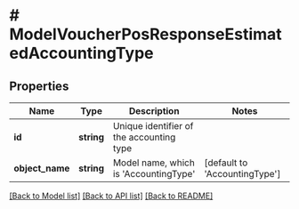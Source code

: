 # # ModelVoucherPosResponseEstimatedAccountingType

## Properties

Name | Type | Description | Notes
------------ | ------------- | ------------- | -------------
**id** | **string** | Unique identifier of the accounting type |
**object_name** | **string** | Model name, which is &#39;AccountingType&#39; | [default to 'AccountingType']

[[Back to Model list]](../../README.md#models) [[Back to API list]](../../README.md#endpoints) [[Back to README]](../../README.md)
